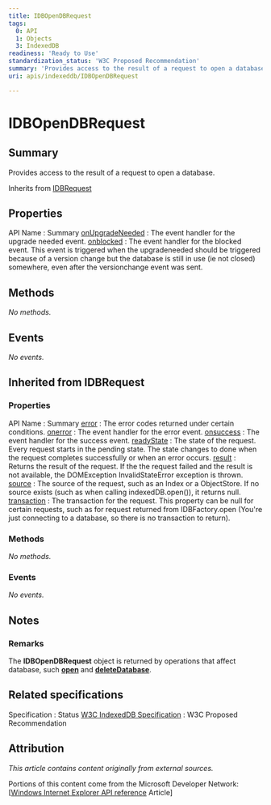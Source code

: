 ```yaml
---
title: IDBOpenDBRequest
tags:
  0: API
  1: Objects
  3: IndexedDB
readiness: 'Ready to Use'
standardization_status: 'W3C Proposed Recommendation'
summary: 'Provides access to the result of a request to open a database.'
uri: apis/indexeddb/IDBOpenDBRequest

---
```

# IDBOpenDBRequest

## Summary

Provides access to the result of a request to open a database.

<span data-meta="subclass_of" data-type="key">Inherits from <span data-type="value">[IDBRequest](/apis/indexeddb/IDBRequest)</span></span>

## Properties

API Name
:   Summary
[onUpgradeNeeded](/apis/indexeddb/IDBOpenDBRequest/onUpgradeNeeded)
:   The event handler for the upgrade needed event.
[onblocked](/apis/indexeddb/IDBOpenDBRequest/onblocked)
:   The event handler for the blocked event. This event is triggered when the upgradeneeded should be triggered because of a version change but the database is still in use (ie not closed) somewhere, even after the versionchange event was sent.

## Methods

*No methods.*

## Events

*No events.*

## Inherited from IDBRequest

### Properties

API Name
:   Summary
[error](/apis/indexeddb/IDBRequest/error)
:   The error codes returned under certain conditions.
[onerror](/apis/indexeddb/IDBRequest/onerror)
:   The event handler for the error event.
[onsuccess](/apis/indexeddb/IDBRequest/onsuccess)
:   The event handler for the success event.
[readyState](/apis/indexeddb/IDBRequest/readyState)
:   The state of the request. Every request starts in the pending state. The state changes to done when the request completes successfully or when an error occurs.
[result](/apis/indexeddb/IDBRequest/result)
:   Returns the result of the request. If the the request failed and the result is not available, the DOMException InvalidStateError exception is thrown.
[source](/apis/indexeddb/IDBRequest/source)
:   The source of the request, such as an Index or a ObjectStore. If no source exists (such as when calling indexedDB.open()), it returns null.
[transaction](/apis/indexeddb/IDBRequest/transaction)
:   The transaction for the request. This property can be null for certain requests, such as for request returned from IDBFactory.open (You're just connecting to a database, so there is no transaction to return).

### Methods

*No methods.*

### Events

*No events.*

## Notes

### Remarks

The **IDBOpenDBRequest** object is returned by operations that affect database, such [**open**](/apis/indexeddb/IDBFactory/open) and [**deleteDatabase**](/apis/indexeddb/IDBFactory/deleteDatabase).

## Related specifications

Specification
:   Status
[W3C IndexedDB Specification](http://www.w3.org/TR/IndexedDB/)
:   W3C Proposed Recommendation

## Attribution

*This article contains content originally from external sources.*

Portions of this content come from the Microsoft Developer Network: [[Windows Internet Explorer API reference](http://msdn.microsoft.com/en-us/library/ie/hh828809%28v=vs.85%29.aspx) Article]

